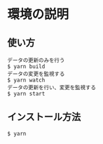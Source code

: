 # 環境の説明

## 使い方

```
データの更新のみを行う
$ yarn build
データの変更を監視する
$ yarn watch
データの更新を行い、変更を監視する
$ yarn start
```

## インストール方法

```
$ yarn
```
